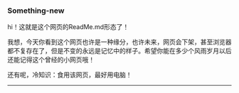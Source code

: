 ### Something-new

hi！这就是这个网页的ReadMe.md形态了！

我想，今天你看到这个网页也许是一种缘分，也许未来，网页会下架，甚至浏览器都不复存在了，但是不变的永远是记忆中的样子。希望你能在多少个风雨岁月以后还能记得这个曾经的小网页哦！

还有呢，冷知识：食用该网页，最好用电脑！

***

